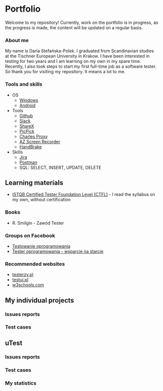 # Portfolio
Welcome to my repository!
Currently, work on the portfolio is in progress, as the progress is made, the content will be updated on a regular basis.
### About me
My name is Daria Stefańska-Polek. I graduated from Scandinavian studies at the Tischner European University in Krakow. I have been interested in testing for two years and I am learning on my own in my spare time. Recently, I also took steps to start my first full-time job as a software tester. So thank you for visiting my repository. It means a lot to me.
### Tools and skills
* OS
  * [Windows](https://www.microsoft.com/pl-pl/windows)
  * [Android](https://www.android.com/intl/pl_pl/)
* Tools
  * [Github](https://github.com/)
  * [Slack](https://slack.com/)
  * [ShareX](https://getsharex.com/)
  * [PicPick](https://picpick.app/pl/)
  * [Charles Proxy](https://www.charlesproxy.com/)
  * [AZ Screen Recorder](https://az-screen-recorder.en.uptodown.com/android)
  * [HandBrake](https://handbrake.fr/)
* Skills
  * [Jira](https://www.atlassian.com/pl/software/jira)
  * [Postman](https://www.postman.com/)
  * SQL: SELECT, INSERT, UPDATE, DELETE
## Learning materials
* [ISTQB Certified Tester Foundation Level (CTFL)](https://www.istqb.org/certifications/certified-tester-foundation-level) - I read the syllabus on my own, without certification
### Books
* R. Smilgin - Zawód Tester
### Groups on Facebook
* [Testowanie oprogramowania](https://pl-pl.facebook.com/groups/TestowanieOprogramowania/)
* [Tester oprogramowania - wsparcie na starcie](https://pl-pl.facebook.com/groups/testeroprogramowania/)
### Recommended websites
* [testerzy.pl](https://testerzy.pl/)
* [testuj.pl](https://testuj.pl/)
* [w3schools.com](https://www.w3schools.com/)
## My individual projects
### Issues reports
### Test cases
## uTest
### Issues reports
### Test cases
### My statistics
